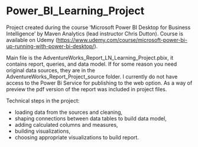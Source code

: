 # Power_BI_Learning_Project
Project created during the course ‘Microsoft Power BI Desktop for Business Intelligence’ by Maven Analytics (lead instructor Chris Dutton). 
Course is available on Udemy (https://www.udemy.com/course/microsoft-power-bi-up-running-with-power-bi-desktop/).

Main file is the AdventureWorks_Report_LN_Learning_Project.pbix, it contains report, queries, and data model. If for some reason you need original data sources, they are in the AdventureWorks_Report_Project_source folder. I currently do not have access to the Power Bi Service for publishing to the web option. As a way of preview the pdf version of the report was included in project files.

Technical steps in the project:
-	loading data from the sources and cleaning,
-	shaping connections between data tables to build data model,
-	adding calculated columns and measures,
-	building visualizations,
-	choosing appropriate visualizations to build report.

 
